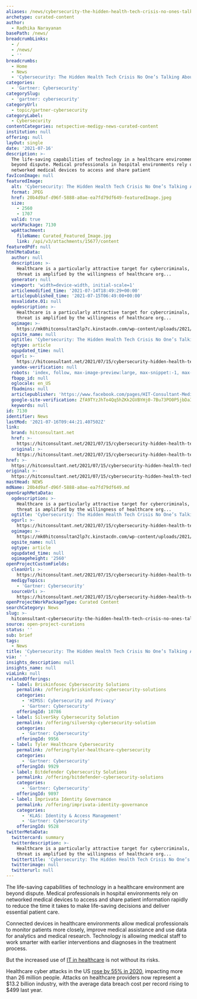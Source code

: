 ```yaml
---
aliases: /news/cybersecurity-the-hidden-health-tech-crisis-no-ones-talking-about
archetype: curated-content
author:
  - Radhika Narayanan
basePath: /news/
breadcrumbLinks:
  - /
  - /news/
  - ''
breadcrumbs:
  - Home
  - News
  - 'Cybersecurity: The Hidden Health Tech Crisis No One’s Talking About'
categories:
  - 'Gartner: Cybersecurity'
categorySlug:
  - 'gartner: cybersecurity'
categoryUrl:
  - topic/gartner-cybersecurity
categoryLabel:
  - Cybersecurity
contentCategories: netspective-medigy-news-curated-content
institution: null
offering: null
layOut: single
date: '2021-07-16'
description: >-
  The life-saving capabilities of technology in a healthcare environment are
  beyond dispute. Medical professionals in hospital environments rely on
  networked medical devices to access and share patient 
favIconImage: null
featuredImage:
  alt: 'Cybersecurity: The Hidden Health Tech Crisis No One’s Talking About'
  format: JPEG
  href: 20b4d9af-d96f-5888-a0ae-ea7fd79df649-featuredImage.jpeg
  size:
    - 2560
    - 1707
  valid: true
  workPackage: 7130
  wpAttachment:
    fileName: Curated_Featured_Image.jpg
    link: /api/v3/attachments/15677/content
featuredPdf: null
htmlMetaData:
  author: null
  description: >-
    Healthcare is a particularly attractive target for cybercriminals, and that
    threat is amplified by the willingness of healthcare org...
  generator: null
  viewport: 'width=device-width, initial-scale=1'
  articlemodified_time: '2021-07-14T18:49:29+00:00'
  articlepublished_time: '2021-07-15T06:49:00+00:00'
  msvalidate.01: null
  ogdescription: >-
    Healthcare is a particularly attractive target for cybercriminals, and that
    threat is amplified by the willingness of healthcare org...
  ogimage: >-
    https://mk0hitconsultan2lp7c.kinstacdn.com/wp-content/uploads/2021/07/Roel-Decneut_Headshot-scaled.jpg
  ogsite_name: null
  ogtitle: 'Cybersecurity: The Hidden Health Tech Crisis No One’s Talking About'
  ogtype: article
  ogupdated_time: null
  ogurl: >-
    https://hitconsultant.net/2021/07/15/cybersecurity-hidden-health-tech-crisis/
  yandex-verification: null
  robots: 'index, follow, max-image-preview:large, max-snippet:-1, max-video-preview:-1'
  fbapp_id: null
  oglocale: en_US
  fbadmins: null
  articlepublisher: 'https://www.facebook.com/pages/HIT-Consultant-Media/302199219847409'
  google-site-verification: ZfA9TYzJhTo4Qq5hZKk2GVBYHj0-7Bu73PO0P5jbDaI
  keywords: null
id: 7130
identifier: News
lastMod: '2021-07-16T09:44:21.407502Z'
link:
  brand: hitconsultant.net
  href: >-
    https://hitconsultant.net/2021/07/15/cybersecurity-hidden-health-tech-crisis/#.YPFT7ehKhPY
  original: >-
    https://hitconsultant.net/2021/07/15/cybersecurity-hidden-health-tech-crisis/#.YPFT7ehKhPY
href: >-
  https://hitconsultant.net/2021/07/15/cybersecurity-hidden-health-tech-crisis/#.YPFT7ehKhPY
original: >-
  https://hitconsultant.net/2021/07/15/cybersecurity-hidden-health-tech-crisis/#.YPFT7ehKhPY
mastHead: NEWS
mdName: 20b4d9af-d96f-5888-a0ae-ea7fd79df649.md
openGraphMetaData:
  ogdescription: >-
    Healthcare is a particularly attractive target for cybercriminals, and that
    threat is amplified by the willingness of healthcare org...
  ogtitle: 'Cybersecurity: The Hidden Health Tech Crisis No One’s Talking About'
  ogurl: >-
    https://hitconsultant.net/2021/07/15/cybersecurity-hidden-health-tech-crisis/
  ogimage: >-
    https://mk0hitconsultan2lp7c.kinstacdn.com/wp-content/uploads/2021/07/Roel-Decneut_Headshot-scaled.jpg
  ogsite_name: null
  ogtype: article
  ogupdated_time: null
  ogimageheight: '2560'
openProjectCustomFields:
  cleanUrl: >-
    https://hitconsultant.net/2021/07/15/cybersecurity-hidden-health-tech-crisis/#.YPFT7ehKhPY
  medigyTopics:
    - 'Gartner: Cybersecurity'
  sourceUrl: >-
    https://hitconsultant.net/2021/07/15/cybersecurity-hidden-health-tech-crisis/#.YPFT7ehKhPY
openProjectWorkPackageType: Curated Content
searchCategory: News
slug: >-
  hitconsultant-cybersecurity-the-hidden-health-tech-crisis-no-ones-talking-about
source: open-project-curations
status: ''
sub: brief
tags:
  - News
title: 'Cybersecurity: The Hidden Health Tech Crisis No One’s Talking About'
via: ' '
insights_description: null
insights_name: null
viaLink: null
relatedOfferings:
  - label: Briskinfosec Cybersecurity Solutions
    permalink: /offering/briskinfosec-cybersecurity-solutions
    categories:
      - 'HIMSS: Cybersecurity and Privacy'
      - 'Gartner: Cybersecurity'
    offeringId: 10786
  - label: SilverSky Cybersecurity Solution
    permalink: /offering/silversky-cybersecurity-solution
    categories:
      - 'Gartner: Cybersecurity'
    offeringId: 9956
  - label: Tyler Healthcare Cybersecurity
    permalink: /offering/tyler-healthcare-cybersecurity
    categories:
      - 'Gartner: Cybersecurity'
    offeringId: 9929
  - label: Bitdefender Cybersecurity Solutions
    permalink: /offering/bitdefender-cybersecurity-solutions
    categories:
      - 'Gartner: Cybersecurity'
    offeringId: 9897
  - label: Imprivata Identity Governance
    permalink: /offering/imprivata-identity-governance
    categories:
      - 'KLAS: Identity & Access Management'
      - 'Gartner: Cybersecurity'
    offeringId: 9528
twitterMetaData:
  twittercard: summary
  twitterdescription: >-
    Healthcare is a particularly attractive target for cybercriminals, and that
    threat is amplified by the willingness of healthcare org...
  twittertitle: 'Cybersecurity: The Hidden Health Tech Crisis No One’s Talking About'
  twitterimage: null
  twitterurl: null
---
```

<p>The life-saving capabilities of technology in a healthcare environment are beyond dispute. Medical professionals in hospital environments rely on networked medical devices to access and share patient information rapidly to reduce the time it takes to make life-saving decisions and deliver essential patient care.</p><p>Connected devices in healthcare environments allow medical professionals to monitor patients more closely, improve medical assistance and use data for analytics and medical research. Technology is allowing medical staff to work smarter with earlier interventions and diagnoses in the treatment process.</p><p>But the increased use of <a href="https://hitconsultant.net/category/health-it/">IT in healthcare</a> is not without its risks.&nbsp;</p><p>Healthcare cyber attacks in the US <a href="https://www.cpomagazine.com/cyber-security/healthcare-cyber-attacks-rise-by-55-over-26-million-in-the-u-s-impacted/">rose by 55% in 2020</a>, impacting more than 26 million people. Attacks on healthcare providers now represent a $13.2 billion industry, with the average data breach cost per record rising to $499 last year.<br>&nbsp;</p>
